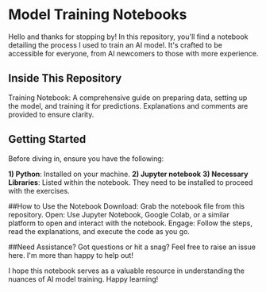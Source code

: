 # Model Training Notebooks
Hello and thanks for stopping by! In this repository, you'll find a notebook detailing the process I used to train an AI model. It's crafted to be accessible for everyone, from AI newcomers to those with more experience.

## Inside This Repository
Training Notebook: A comprehensive guide on preparing data, setting up the model, and training it for predictions. Explanations and comments are provided to ensure clarity.

## Getting Started
Before diving in, ensure you have the following:

**1) Python**: Installed on your machine.
**2) Jupyter notebook**
**3) Necessary Libraries**: Listed within the notebook. They need to be installed to proceed with the exercises.

##How to Use the Notebook
Download: Grab the notebook file from this repository.
Open: Use Jupyter Notebook, Google Colab, or a similar platform to open and interact with the notebook.
Engage: Follow the steps, read the explanations, and execute the code as you go.

##Need Assistance?
Got questions or hit a snag? Feel free to raise an issue here. I'm more than happy to help out!

I hope this notebook serves as a valuable resource in understanding the nuances of AI model training. Happy learning!
